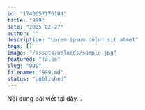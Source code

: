 ```yaml
---
id: "1740657176104"
title: "999"
date: "2025-02-27"
author: ""
description: "Lorem ipsum dolor sit atmet"
tags: []
image: "/assets/uploads/sample.jpg"
featured: "false"
slug: "999"
filename: "999.md"
status: "published"
---
```

Nội dung bài viết tại đây...